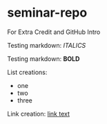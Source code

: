 # seminar-repo
For Extra Credit and GitHub Intro

Testing markdown: *ITALICS*

Testing markdown: **BOLD**

List creations: 
- one
- two 
- three

Link creation: [link text](day1.pdf)

